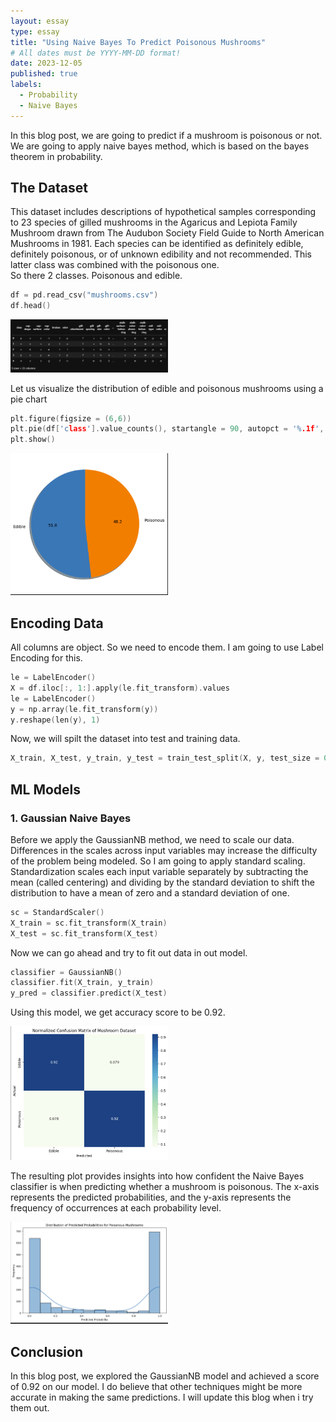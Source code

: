 ```yaml
---
layout: essay
type: essay
title: "Using Naive Bayes To Predict Poisonous Mushrooms"
# All dates must be YYYY-MM-DD format!
date: 2023-12-05
published: true
labels:
  - Probability
  - Naive Bayes
---
```


In this blog post, we are going to predict if a mushroom is poisonous or not. We are going to apply naive bayes method, which is based on the bayes theorem in probability. 

## The Dataset
This dataset includes descriptions of hypothetical samples corresponding to 23 species of gilled mushrooms in the Agaricus and Lepiota Family Mushroom drawn from The Audubon Society Field Guide to North American Mushrooms in 1981. Each species can be identified as definitely edible, definitely poisonous, or of unknown edibility and not recommended. This latter class was combined with the poisonous one.  
So there 2 classes. Poisonous and edible.  

```cpp
df = pd.read_csv("mushrooms.csv")
df.head()
```
<img class="img-fluid" src="../img/probability/prob_dataset.png" width= "50%" >

Let us visualize the distribution of edible and poisonous mushrooms using a pie chart
```cpp
plt.figure(figsize = (6,6))
plt.pie(df['class'].value_counts(), startangle = 90, autopct = '%.1f', labels = ['Edible', 'Poisonous'], shadow = True)
plt.show()
```
<img class="img-fluid" src="../img/probability/prob_pie.png" width= "50%" >

## Encoding Data

All columns are object. So we need to encode them. I am going to use Label Encoding for this.
```cpp
le = LabelEncoder()
X = df.iloc[:, 1:].apply(le.fit_transform).values
le = LabelEncoder()
y = np.array(le.fit_transform(y))
y.reshape(len(y), 1)
```
Now, we will spilt the dataset into test and training data.
```cpp
X_train, X_test, y_train, y_test = train_test_split(X, y, test_size = 0.2, random_state = 0)
```

## ML Models
### 1. Gaussian Naive Bayes
Before we apply the GaussianNB method, we need to scale our data. Differences in the scales across input variables may increase the difficulty of the problem being modeled. So I am going to apply standard scaling. Standardization scales each input variable separately by subtracting the mean (called centering) and dividing by the standard deviation to shift the distribution to have a mean of zero and a standard deviation of one.

```cpp
sc = StandardScaler()
X_train = sc.fit_transform(X_train)
X_test = sc.fit_transform(X_test)
```
Now we can go ahead and try to fit out data in out model.
```cpp
classifier = GaussianNB()
classifier.fit(X_train, y_train)
y_pred = classifier.predict(X_test)
```
Using this model, we get accuracy score to be 0.92.

<img class="img-fluid" src="../img/probability/prob_confusion.png" width= "50%" >

The resulting plot provides insights into how confident the Naive Bayes classifier is when predicting whether a mushroom is poisonous. The x-axis represents the predicted probabilities, and the y-axis represents the frequency of occurrences at each probability level. 

<img class="img-fluid" src="../img/probability/prob_prob.png" width= "50%" >


## Conclusion
In this blog post, we explored the GaussianNB model and achieved a score of 0.92 on our model. I do believe that other techniques might be more accurate in making the same predictions. I will update this blog when i try them out.

